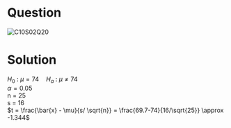 # Question

![C10S02Q20](https://github.com/user-attachments/assets/ad433edd-bfd1-42c0-bb9d-19ece2819e96)

# Solution
$H_0$ : $\mu = 74 \quad H_a$ : $\mu \neq 74$    
$\alpha = 0.05$  
n = 25  
s = 16  
$t = \frac{\bar{x} - \mu}{s/ \sqrt{n}} = \frac{69.7-74}{16/\sqrt{25}} \approx -1.344$ 
